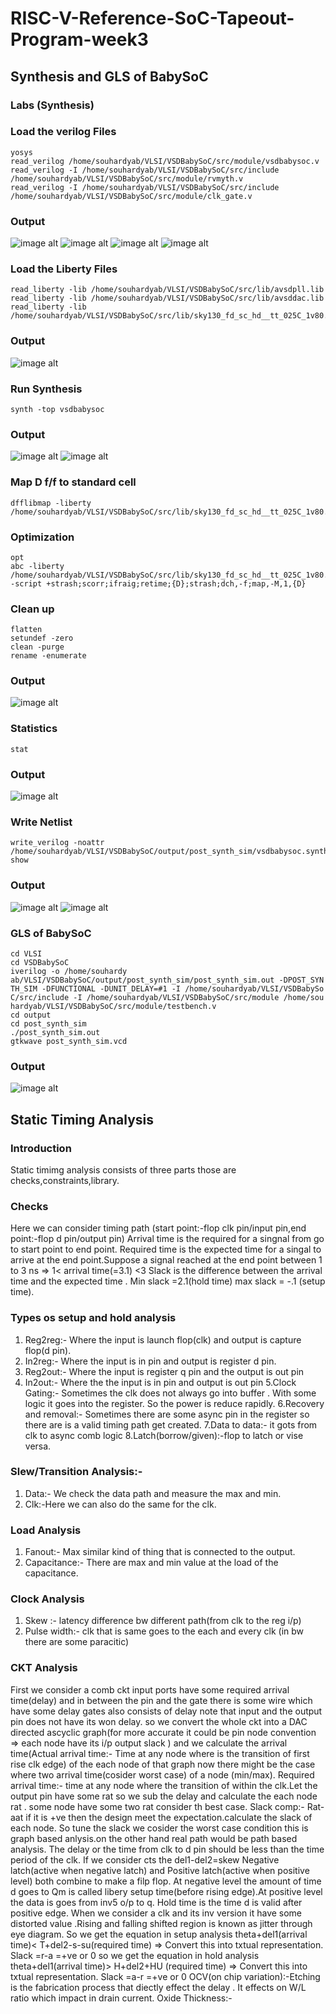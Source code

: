 # RISC-V-Reference-SoC-Tapeout-Program-week3
## Synthesis and GLS of BabySoC
### Labs (Synthesis)
### Load the verilog Files
```
yosys
read_verilog /home/souhardyab/VLSI/VSDBabySoC/src/module/vsdbabysoc.v
read_verilog -I /home/souhardyab/VLSI/VSDBabySoC/src/include /home/souhardyab/VLSI/VSDBabySoC/src/module/rvmyth.v
read_verilog -I /home/souhardyab/VLSI/VSDBabySoC/src/include /home/souhardyab/VLSI/VSDBabySoC/src/module/clk_gate.v
```
### Output
![image alt](https://github.com/souhardya-ece/RISC-V-Reference-SoC-Tapeout-Program-week3/blob/main/Images/Yosys.png)
![image alt](https://github.com/souhardya-ece/RISC-V-Reference-SoC-Tapeout-Program-week3/blob/main/Images/Read_vsd.png)
![image alt](https://github.com/souhardya-ece/RISC-V-Reference-SoC-Tapeout-Program-week3/blob/main/Images/read_rv.png)
![image alt](https://github.com/souhardya-ece/RISC-V-Reference-SoC-Tapeout-Program-week3/blob/main/Images/read_clk.png)
### Load the Liberty Files
```
read_liberty -lib /home/souhardyab/VLSI/VSDBabySoC/src/lib/avsdpll.lib
read_liberty -lib /home/souhardyab/VLSI/VSDBabySoC/src/lib/avsddac.lib
read_liberty -lib /home/souhardyab/VLSI/VSDBabySoC/src/lib/sky130_fd_sc_hd__tt_025C_1v80.lib
```
### Output
![image alt](https://github.com/souhardya-ece/RISC-V-Reference-SoC-Tapeout-Program-week3/blob/main/Images/Lib.png)
### Run Synthesis
```
synth -top vsdbabysoc
```
### Output
![image alt](https://github.com/souhardya-ece/RISC-V-Reference-SoC-Tapeout-Program-week3/blob/main/Images/Top.png)
![image alt](https://github.com/souhardya-ece/RISC-V-Reference-SoC-Tapeout-Program-week3/blob/main/Images/Remove.png)
### Map D f/f to standard cell
```
dfflibmap -liberty /home/souhardyab/VLSI/VSDBabySoC/src/lib/sky130_fd_sc_hd__tt_025C_1v80.lib
```
### Optimization
```
opt
abc -liberty /home/souhardyab/VLSI/VSDBabySoC/src/lib/sky130_fd_sc_hd__tt_025C_1v80.lib -script +strash;scorr;ifraig;retime;{D};strash;dch,-f;map,-M,1,{D}
```
### Clean up
```
flatten
setundef -zero
clean -purge
rename -enumerate
```
### Output
![image alt](https://github.com/souhardya-ece/RISC-V-Reference-SoC-Tapeout-Program-week3/blob/main/Images/Flat.png)
### Statistics
```
stat
```
### Output
![image alt](https://github.com/souhardya-ece/RISC-V-Reference-SoC-Tapeout-Program-week3/blob/main/Images/Stat.png)
### Write Netlist
```
write_verilog -noattr /home/souhardyab/VLSI/VSDBabySoC/output/post_synth_sim/vsdbabysoc.synth.v
show
```
### Output
![image alt](https://github.com/souhardya-ece/RISC-V-Reference-SoC-Tapeout-Program-week3/blob/main/Images/Write.png)
![image alt](https://github.com/souhardya-ece/RISC-V-Reference-SoC-Tapeout-Program-week3/blob/main/Images/Synth.png)
### GLS of BabySoC
```
cd VLSI
cd VSDBabySoC 
iverilog -o /home/souhardy
ab/VLSI/VSDBabySoC/output/post_synth_sim/post_synth_sim.out -DPOST_SYN
TH_SIM -DFUNCTIONAL -DUNIT_DELAY=#1 -I /home/souhardyab/VLSI/VSDBabySo
C/src/include -I /home/souhardyab/VLSI/VSDBabySoC/src/module /home/sou
hardyab/VLSI/VSDBabySoC/src/module/testbench.v
cd output
cd post_synth_sim
./post_synth_sim.out
gtkwave post_synth_sim.vcd
```
### Output
![image alt](https://github.com/souhardya-ece/RISC-V-Reference-SoC-Tapeout-Program-week3/blob/main/Images/Post_synth.png)
## Static Timing Analysis
### Introduction
Static timimg analysis consists of three parts those are checks,constraints,library.
### Checks
Here we can consider timing path (start point:-flop clk pin/input pin,end point:-flop d pin/output pin)
Arrival time is the required for a singnal from go to start point to end point.
Required  time is the expected time for a singal to arrive at the end point.Suppose a signal reached at the end point between 1 to 3 ns => 1< arrival time(=3.1) <3 
Slack is the difference between the arrival time and the expected time .
Min slack =2.1(hold time) max slack = -.1 (setup time).
### Types os setup and hold analysis
1. Reg2reg:- Where the input is launch flop(clk) and output is capture flop(d pin).
2. In2reg:- Where the input is in pin and output is register d pin.
3. Reg2out:- Where the input is register q pin and the output is out pin
4. In2out:- Where the the input is in pin and output is out pin
5.Clock Gating:- Sometimes the clk does not always go into buffer . With some logic it goes into the register. So the power is reduce rapidly. 
6.Recovery and removal:- Sometimes there are some async pin in the register so there are is a valid timing path get created.
7.Data to data:- it gots from clk to async comb logic
8.Latch(borrow/given):-flop to latch or vise versa.
### Slew/Transition Analysis:-
1. Data:- We check the data path and measure the max and min.
2. Clk:-Here we can also do the same for the clk.
### Load Analysis
1. Fanout:- Max similar kind of thing that is connected to the output.
2. Capacitance:- There are max and min value at the load of the capacitance.
### Clock Analysis
1. Skew :- latency difference bw different path(from clk to the reg i/p)
2. Pulse width:- clk that is same goes to the each and every clk (in bw there are some paracitic)
### CKT Analysis
First we consider a comb ckt input ports have some required arrival time(delay) and in between the pin and the gate there is some wire which have some delay gates also consists of delay note that input and the output pin does not have its won delay. so we convert the whole ckt into a DAC directed ascyclic graph(for more accurate it could be pin node convention => each node have its i/p output slack ) and we calculate the arrival time(Actual arrival time:- Time at any node where is the transition of first rise clk edge) of the each node of that graph now there might be the case where two arrival time(cosider worst case) of a node (min/max).
Required arrival time:- time at any node where the transition of within the clk.Let the output pin have some rat so we sub the delay and calculate the each node rat . some node have some two rat consider th best case.
Slack comp:- Rat-aat if it is +ve then the design meet the expectation.calculate the slack of each node. So tune the slack we cosider the worst case condition this is graph based anlysis.on the other hand real path  would be path based analysis.
The delay or the time from clk to d pin should be less than the time period of the clk. If we consider cts the del1-del2=skew
Negative latch(active when negative latch) and Positive latch(active when positive level) both combine to make a filp flop. At negative level the amount of time d goes to Qm  is called libery setup time(before rising edge).At positive level the data is goes from inv5 o/p to q. Hold time is the time d is valid after positive edge.
When we consider a clk and its inv version it have some distorted value .Rising and falling shifted region is known as jitter through eye diagram.
So we get the equation in setup analysis  theta+del1(arrival time)< T+del2-s-su(required time) => Convert this into txtual representation. Slack =r-a =+ve or 0
so we get the equation in hold analysis  theta+del1(arrival time)> H+del2+HU (required time) => Convert this into txtual representation. Slack =a-r =+ve or 0
OCV(on chip variation):-Etching is the fabrication process that diectly effect the delay . It effects on W/L ratio which impact in drain current.
Oxide Thickness:-








